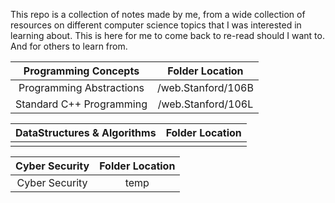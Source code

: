 This repo is a collection of notes made by me, from a wide collection of resources on different computer science topics that I was interested in learning about. This is here for me to come back to re-read should I want to. And for others to learn from.

| Programming Concepts    |      Folder Location      |
|:----------:|:-------------:|
| Programming Abstractions | /web.Stanford/106B |
| Standard C++ Programming |  /web.Stanford/106L |


| DataStructures & Algorithms    |      Folder Location      |
|:----------:|:-------------:|
|  |   |


| Cyber Security    |      Folder Location      |
|:----------:|:-------------:|
| Cyber Security | temp |